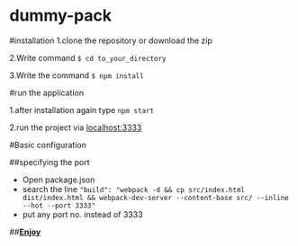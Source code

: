 # dummy-pack

#installation
1.clone the repository or download the zip

2.Write command ```$ cd to_your_directory```

3.Write the command ```$ npm install``` 


#run the application

1.after installation again type ```npm start```

2.run the project via [localhost:3333](http://localhost:3333)

#Basic configuration

##specifying the port
  * Open package.json
  * search the line ``"build": "webpack -d && cp src/index.html dist/index.html && webpack-dev-server --content-base src/ --inline --hot --port 3333"``
  * put any port no. instead of 3333

##**[Enjoy](http://localhost:3333)**
